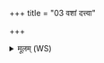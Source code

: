 +++
title = "03 वशां दत्त्वा"

+++
<details><summary>मूलम् (WS)</summary>

वशां दत्त्वा ब्राह्मणेभ्यः सर्वांल्लोकान् समश्नुते।  
ऋतं ह्यस्यामाहितमपि ब्रह्माथो तपः ॥॥ ३ ॥  
वशां देवा उप जीवन्ति वशां मनुष्या उत।  
वशेदं सर्वमभवद्यावत् सूर्यो विपश्यति ॥ ४ ॥
</details>